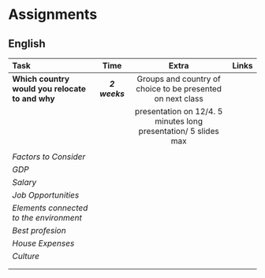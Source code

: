 # Assignments  

## English

| Task                                        | Time         | Extra                    | Links  |
| :--------------------------------              | :----------: | :-----------:            | ------:|
| **Which country would you relocate to and why**|  **_2 weeks_** |Groups and country of choice to be presented on next class   |        |
|                         |                      | presentation on 12/4. 5 minutes long presentation/ 5 slides max|        |
|                                                |              |                                          |        |
|    _Factors to Consider_                       |       |
|     _GDP_                                      |
|     _Salary_                                   |
|     _Job Opportunities_                        ||||
|     _Elements connected to the environment_    ||||
|     _Best profesion_                           ||||
|     _House Expenses_                           ||||
|     _Culture_                                  ||||
|                                                ||||
|                                                ||||
